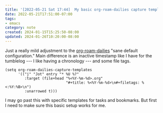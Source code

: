 ```yaml
---
title: '[2022-05-21 Sat 17:44]  My basic org-roam-dailies capture template'
date: 2022-05-21T17:51:00-07:00
tags:
- emacs
category: note
created: 2024-01-15T15:25:50-08:00
updated: 2024-01-26T10:20:00-08:00
---
```


Just a really mild adjustment to the [org-roam-dailies](https://www.orgroam.com/manual.html#org_002droam_002ddailies) "sane default configuration." Main difference is an inactive timestamp like I have for the tumblelog --- I like having a chronology --- and some file tags.

````elisp
(setq org-roam-dailies-capture-templates
      '(("j" "Jot" entry "* %U %?"
         :target (file+head "%<%Y-%m-%d>.org"
                            "#+title: %<%Y-%m-%d>\n#+filetags: %<:%Y:%B>\n")
         :unarrowed t)))
````

I may go past this with specific templates for tasks and bookmarks. But first I need to make sure this basic setup works for me.
